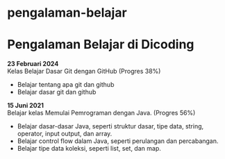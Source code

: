 # pengalaman-belajar
# Pengalaman Belajar di Dicoding

**23 Februari 2024**
<br>
Kelas Belajar Dasar Git dengan GitHub (Progres 38%)
* Belajar tentang apa git dan github
* Belajar dasar git dan github

**15 Juni 2021**
<br>
Belajar kelas Memulai Pemrograman dengan Java. (Progres 56%)
* Belajar dasar-dasar Java, seperti struktur dasar, tipe data, string, operator, input output, dan array.
* Belajar control flow dalam Java, seperti perulangan dan percabangan.
* Belajar tipe data koleksi, seperti list, set, dan map.
